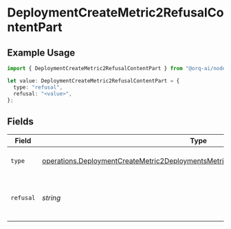 # DeploymentCreateMetric2RefusalContentPart

## Example Usage

```typescript
import { DeploymentCreateMetric2RefusalContentPart } from "@orq-ai/node/models/operations";

let value: DeploymentCreateMetric2RefusalContentPart = {
  type: "refusal",
  refusal: "<value>",
};
```

## Fields

| Field                                                                                                                                                                                      | Type                                                                                                                                                                                       | Required                                                                                                                                                                                   | Description                                                                                                                                                                                |
| ------------------------------------------------------------------------------------------------------------------------------------------------------------------------------------------ | ------------------------------------------------------------------------------------------------------------------------------------------------------------------------------------------ | ------------------------------------------------------------------------------------------------------------------------------------------------------------------------------------------ | ------------------------------------------------------------------------------------------------------------------------------------------------------------------------------------------ |
| `type`                                                                                                                                                                                     | [operations.DeploymentCreateMetric2DeploymentsMetricsRequestRequestBodyMessages4Type](../../models/operations/deploymentcreatemetric2deploymentsmetricsrequestrequestbodymessages4type.md) | :heavy_check_mark:                                                                                                                                                                         | The type of the content part.                                                                                                                                                              |
| `refusal`                                                                                                                                                                                  | *string*                                                                                                                                                                                   | :heavy_check_mark:                                                                                                                                                                         | The refusal message generated by the model.                                                                                                                                                |